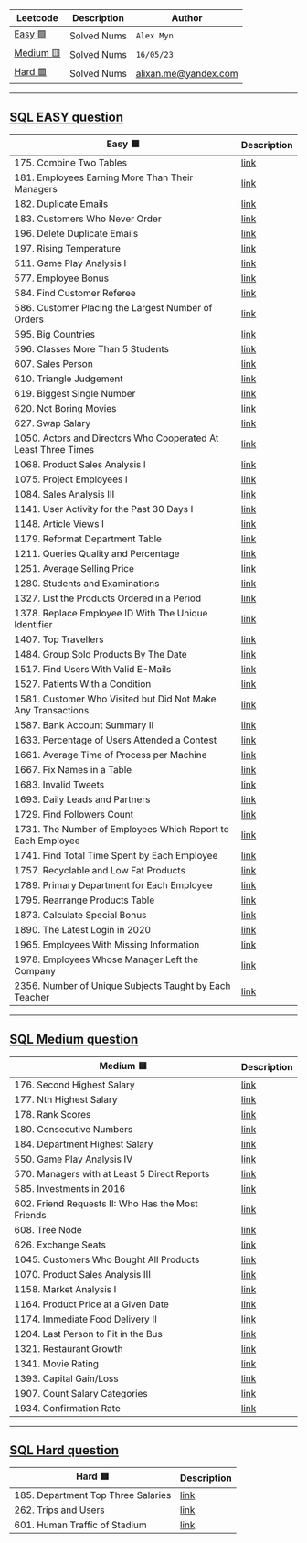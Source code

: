 | Leetcode      | Description | Author |
| ----------- | ----------- | ------------ |
| [Easy 🟩](https://github.com/alexmyns/daily_leetcode/blob/main/SQL_Leetcode/SQL_easy.MD) | Solved Nums | `Alex Myn` |
| [Medium  🟨](https://github.com/alexmyns/daily_leetcode/blob/main/SQL_Leetcode/SQL_medium.MD)  | Solved Nums | `16/05/23` |
| [Hard 🟥](https://github.com/alexmyns/daily_leetcode/blob/main/SQL_Leetcode/SQL_hard.MD) | Solved Nums | alixan.me@yandex.com |
    
-----
    
## <a href = 'https://github.com/alexmyns/daily_leetcode/blob/main/SQL_Leetcode/SQL_easy.MD'>SQL EASY question</a>

| Easy  🟩    | Description |
| ----------- | ----------- |
| 175. Combine Two Tables | [link](https://leetcode.com/problems/combine-two-tables/) |  
| 181. Employees Earning More Than Their Managers | [link](https://leetcode.com/problems/employees-earning-more-than-their-managers/) |  
| 182. Duplicate Emails | [link](https://leetcode.com/problems/duplicate-emails/) |  
| 183. Customers Who Never Order | [link](https://leetcode.com/problems/customers-who-never-order/description/) |
| 196. Delete Duplicate Emails | [link](https://leetcode.com/problems/delete-duplicate-emails/) |
| 197. Rising Temperature| [link](https://leetcode.com/problems/rising-temperature/)|
| 511. Game Play Analysis I | [link](https://leetcode.com/problems/game-play-analysis-i/) |
| 577. Employee Bonus | [link](https://leetcode.com/problems/employee-bonus/) | 
| 584. Find Customer Referee | [link](https://leetcode.com/problems/find-customer-referee/) |
| 586. Customer Placing the Largest Number of Orders | [link](https://leetcode.com/problems/customer-placing-the-largest-number-of-orders) |
| 595. Big Countries | [link](https://leetcode.com/problems/big-countries/) |
| 596. Classes More Than 5 Students | [link](https://leetcode.com/problems/classes-more-than-5-students/) |
| 607. Sales Person | [link](https://leetcode.com/problems/sales-person/) |
| 610. Triangle Judgement | [link](https://leetcode.com/problems/triangle-judgement/description/) |
| 619. Biggest Single Number | [link](https://leetcode.com/problems/biggest-single-number/) |
| 620. Not Boring Movies | [link](https://leetcode.com/problems/not-boring-movies/) |
| 627. Swap Salary | [link](https://leetcode.com/problems/swap-salary/) |
| 1050. Actors and Directors Who Cooperated At Least Three Times | [link](https://leetcode.com/problems/actors-and-directors-who-cooperated-at-least-three-times/) |
| 1068. Product Sales Analysis I | [link](https://leetcode.com/problems/product-sales-analysis-i/) |
| 1075. Project Employees I | [link](https://leetcode.com/problems/project-employees-i/) | 
| 1084. Sales Analysis III | [link](https://leetcode.com/problems/sales-analysis-iii/) | 
| 1141. User Activity for the Past 30 Days I | [link](https://leetcode.com/problems/user-activity-for-the-past-30-days-i/) |
| 1148. Article Views I | [link](https://leetcode.com/problems/article-views-i/) |
| 1179. Reformat Department Table | [link](https://leetcode.com/problems/reformat-department-table/) |
| 1211. Queries Quality and Percentage | [link](https://leetcode.com/problems/queries-quality-and-percentage/) |
| 1251. Average Selling Price | [link](https://leetcode.com/problems/average-selling-price/) |
| 1280. Students and Examinations | [link](https://leetcode.com/problems/students-and-examinations/) |
| 1327. List the Products Ordered in a Period | [link](https://leetcode.com/problems/list-the-products-ordered-in-a-period/) |
| 1378. Replace Employee ID With The Unique Identifier | [link](https://leetcode.com/problems/replace-employee-id-with-the-unique-identifier/) |
| 1407. Top Travellers | [link](https://leetcode.com/problems/top-travellers/) |
| 1484. Group Sold Products By The Date | [link](https://leetcode.com/problems/group-sold-products-by-the-date/) |
| 1517. Find Users With Valid E-Mails | [link](https://leetcode.com/problems/find-users-with-valid-e-mails/) |
| 1527. Patients With a Condition | [link](https://leetcode.com/problems/patients-with-a-condition/) |
| 1581. Customer Who Visited but Did Not Make Any Transactions | [link](https://leetcode.com/problems/customer-who-visited-but-did-not-make-any-transactions/) |
| 1587. Bank Account Summary II | [link](https://leetcode.com/problems/bank-account-summary-ii/) |
| 1633. Percentage of Users Attended a Contest | [link](https://leetcode.com/problems/percentage-of-users-attended-a-contest/) |
| 1661. Average Time of Process per Machine | [link](https://leetcode.com/problems/average-time-of-process-per-machine/) |
| 1667. Fix Names in a Table | [link](https://leetcode.com/problems/fix-names-in-a-table) |
| 1683. Invalid Tweets | [link](https://leetcode.com/problems/invalid-tweets/) |
| 1693. Daily Leads and Partners | [link](https://leetcode.com/problems/daily-leads-and-partners/) |
| 1729. Find Followers Count | [link](https://leetcode.com/problems/find-followers-count/) |
| 1731. The Number of Employees Which Report to Each Employee | [link](https://leetcode.com/problems/the-number-of-employees-which-report-to-each-employee/) |
| 1741. Find Total Time Spent by Each Employee | [link](https://leetcode.com/problems/find-total-time-spent-by-each-employee/) |
| 1757. Recyclable and Low Fat Products | [link](https://leetcode.com/problems/recyclable-and-low-fat-products/) |
| 1789. Primary Department for Each Employee | [link](https://leetcode.com/problems/primary-department-for-each-employee) |
| 1795. Rearrange Products Table | [link](https://leetcode.com/problems/rearrange-products-table/   ) |
| 1873. Calculate Special Bonus | [link](https://leetcode.com/problems/calculate-special-bonus/) |
| 1890. The Latest Login in 2020 | [link](https://leetcode.com/problems/the-latest-login-in-2020/) |
| 1965. Employees With Missing Information | [link](https://leetcode.com/problems/employees-with-missing-information/) |
| 1978. Employees Whose Manager Left the Company | [link](https://leetcode.com/problems/employees-whose-manager-left-the-company/) |
| 2356. Number of Unique Subjects Taught by Each Teacher | [link](https://leetcode.com/problems/number-of-unique-subjects-taught-by-each-teacher/) |

--------
## <a href = 'https://github.com/alexmyns/daily_leetcode/blob/main/SQL_Leetcode/SQL_medium.MD'>SQL Medium question</a>

| Medium 🟨    | Description |
|------------ | -------------|
| 176. Second Highest Salary | [link](https://leetcode.com/problems/second-highest-salary/) |
| 177. Nth Highest Salary | [link](https://leetcode.com/problems/nth-highest-salary/) |
| 178. Rank Scores | [link](https://leetcode.com/problems/rank-scores/) |
| 180. Consecutive Numbers | [link](https://leetcode.com/problems/consecutive-numbers/) |
| 184. Department Highest Salary | [link](https://leetcode.com/problems/department-highest-salary/) |
| 550. Game Play Analysis IV | [link](https://leetcode.com/problems/game-play-analysis-iv/) |
| 570. Managers with at Least 5 Direct Reports | [link](https://leetcode.com/problems/managers-with-at-least-5-direct-reports/) |
| 585. Investments in 2016 | [link](https://leetcode.com/problems/investments-in-2016/) |
| 602. Friend Requests II: Who Has the Most Friends | [link](https://leetcode.com/problems/friend-requests-ii-who-has-the-most-friends/) |
| 608. Tree Node | [link](https://leetcode.com/problems/tree-node/) |
| 626. Exchange Seats | [link](https://leetcode.com/problems/exchange-seats/) |
| 1045. Customers Who Bought All Products | [link](https://leetcode.com/problems/customers-who-bought-all-products/) |
| 1070. Product Sales Analysis III | [link](https://leetcode.com/problems/product-sales-analysis-iii/) |
| 1158. Market Analysis I | [link](https://leetcode.com/problems/market-analysis-i/) |
| 1164. Product Price at a Given Date | [link](https://leetcode.com/problems/product-price-at-a-given-date) |
| 1174. Immediate Food Delivery II | [link](https://leetcode.com/problems/immediate-food-delivery-ii/) |
| 1204. Last Person to Fit in the Bus | [link]() |
| 1321. Restaurant Growth | [link](https://leetcode.com/problems/restaurant-growth/) |
| 1341. Movie Rating | [link](https://leetcode.com/problems/movie-rating/) |
| 1393. Capital Gain/Loss | [link](https://leetcode.com/problems/capital-gainloss/) |
| 1907. Count Salary Categories | [link](https://leetcode.com/problems/count-salary-categories/) |
| 1934. Confirmation Rate | [link](https://leetcode.com/problems/confirmation-rate/) |



--------
## <a href = 'https://github.com/alexmyns/daily_leetcode/blob/main/SQL_Leetcode/SQL_hard.MD'>SQL Hard question</a>

| Hard  🟥    | Description |
|------------ | -------------|
| 185. Department Top Three Salaries | [link](https://leetcode.com/problems/department-top-three-salaries/) |
| 262. Trips and Users | [link](https://leetcode.com/problems/trips-and-users/) |
| 601. Human Traffic of Stadium | [link](https://leetcode.com/problems/human-traffic-of-stadium/) |